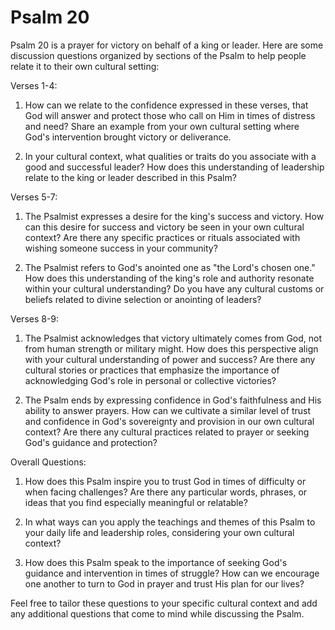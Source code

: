 # Psalm 20

Psalm 20 is a prayer for victory on behalf of a king or leader. Here are some discussion questions organized by sections of the Psalm to help people relate it to their own cultural setting:

Verses 1-4:

1. How can we relate to the confidence expressed in these verses, that God will answer and protect those who call on Him in times of distress and need? Share an example from your own cultural setting where God's intervention brought victory or deliverance.

2. In your cultural context, what qualities or traits do you associate with a good and successful leader? How does this understanding of leadership relate to the king or leader described in this Psalm?

Verses 5-7:

1. The Psalmist expresses a desire for the king's success and victory. How can this desire for success and victory be seen in your own cultural context? Are there any specific practices or rituals associated with wishing someone success in your community?

2. The Psalmist refers to God's anointed one as "the Lord's chosen one." How does this understanding of the king's role and authority resonate within your cultural understanding? Do you have any cultural customs or beliefs related to divine selection or anointing of leaders?

Verses 8-9:

1. The Psalmist acknowledges that victory ultimately comes from God, not from human strength or military might. How does this perspective align with your cultural understanding of power and success? Are there any cultural stories or practices that emphasize the importance of acknowledging God's role in personal or collective victories?

2. The Psalm ends by expressing confidence in God's faithfulness and His ability to answer prayers. How can we cultivate a similar level of trust and confidence in God's sovereignty and provision in our own cultural context? Are there any cultural practices related to prayer or seeking God's guidance and protection?

Overall Questions:

1. How does this Psalm inspire you to trust God in times of difficulty or when facing challenges? Are there any particular words, phrases, or ideas that you find especially meaningful or relatable?

2. In what ways can you apply the teachings and themes of this Psalm to your daily life and leadership roles, considering your own cultural context?

3. How does this Psalm speak to the importance of seeking God's guidance and intervention in times of struggle? How can we encourage one another to turn to God in prayer and trust His plan for our lives?

Feel free to tailor these questions to your specific cultural context and add any additional questions that come to mind while discussing the Psalm.